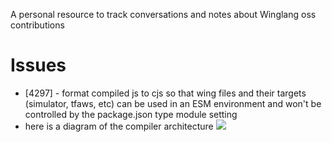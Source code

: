 A personal resource to track conversations and notes about Winglang oss contributions

# Issues
- [4297] - format compiled js to cjs so that wing files and their targets (simulator, tfaws, etc) can be used in an ESM environment and won't be controlled by the package.json type module setting
- here is a diagram of the compiler architecture
![](./winglang/4297/wing-compiler.png)

